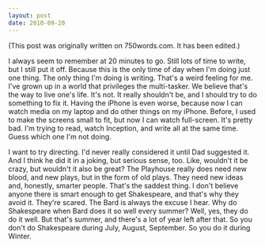 ```yaml
---
layout: post
date: 2010-09-20
--- 
```


(This post was originally written on 750words.com. It has been edited.)

I always seem to remember at 20 minutes to go. Still lots of time to write, but I still put it off. Because this is the only time of day when I'm doing just one thing. The only thing I'm doing is writing. That's a weird feeling for me. I've grown up in a world that privileges the multi-tasker. We believe that's the way to live one's life. It's not. It really shouldn't be, and I should try to do something to fix it. Having the iPhone is even worse, because now I can watch media on my laptop and do other things on my iPhone. Before, I used to make the screens small to fit, but now I can watch full-screen. It's pretty bad. I'm trying to read, watch Inception, and write all at the same time. Guess which one I'm not doing.

I want to try directing. I'd never really considered it until Dad suggested it. And I think he did it in a joking, but serious sense, too. Like, wouldn't it be crazy, but wouldn't it also be great? The Playhouse really does need new blood, and new plays, but in the form of old plays. They need new ideas and, honestly, smarter people. That's the saddest thing. I don't believe anyone there is smart enough to get Shakespeare, and that's why they avoid it. They're scared. The Bard is always the excuse I hear. Why do Shakespeare when Bard does it so well every summer? Well, yes, they do do it well. But that's summer, and there's a lot of year left after that. So you don't do Shakespeare during July, August, September. So you do it during Winter. 
